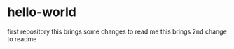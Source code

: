 # hello-world
first  repository
this brings some changes to read me
this brings 2nd change to readme
